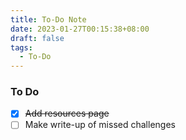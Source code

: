 ```yaml
---
title: To-Do Note
date: 2023-01-27T00:15:38+08:00
draft: false
tags:
  - To-Do
---
```


### To Do
- [x] ~~Add resources page~~
- [ ] Make write-up of missed challenges
